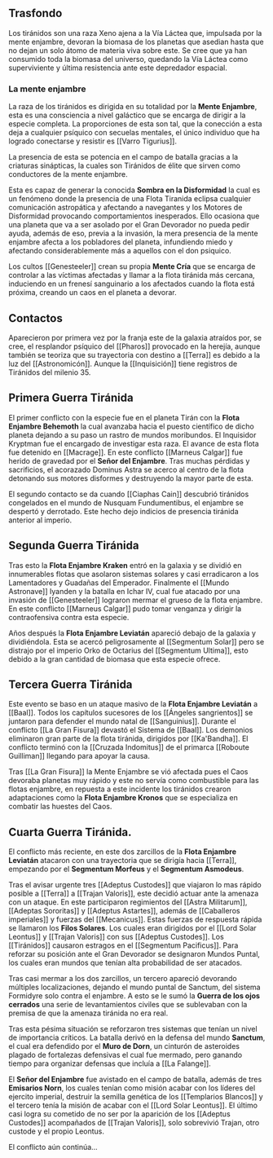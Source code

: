 ## Trasfondo
Los tiránidos son una raza Xeno ajena a la Vía Láctea que, impulsada por la mente enjambre, devoran la biomasa de los planetas que asedian hasta que no dejan un solo átomo de materia viva sobre este.
Se cree que ya han consumido toda la biomasa del universo, quedando la Vía Láctea como superviviente y última resistencia ante este depredador espacial.
### La mente enjambre
La raza de los tiránidos es dirigida en su totalidad por la **Mente Enjambre**, esta es una consciencia a nivel galáctico que se encarga de dirigir a la especie completa. La proporciones de esta son tal, que la conección a esta deja a cualquier psíquico con secuelas mentales, el único individuo que ha logrado conectarse y resistir es [[Varro Tigurius]].

La presencia de esta se potencia en el campo de batalla gracias a la criaturas sinápticas, la cuales son Tiránidos de élite que sirven como conductores de la mente enjambre.

Esta es capaz de generar la conocida **Sombra en la Disformidad** la cual es un fenómeno donde la presencia de una Flota Tiranida eclipsa cualquier comunicación astropática y afectando a navegantes y los Motores de Disformidad provocando comportamientos inesperados. Ello ocasiona que una planeta que va a ser asolado por el Gran Devorador no pueda pedir ayuda, además de eso, previa a la invasión, la mera presencia de la mente enjambre afecta a los pobladores del planeta, infundiendo miedo y afectando considerablemente más a aquellos con el don psiquico.

Los cultos [[Genesteeler]] crean su propia **Mente Cría** que se encarga de controlar a las víctimas afectadas y llamar a la flota tiránida más cercana, induciendo en un frenesí sanguinario a los afectados cuando la flota está próxima, creando un caos en el planeta a devorar.

## Contactos
Aparecieron por primera vez por la franja este de la galaxia atraídos por, se cree, el resplandor psíquico del [[Pharos]] provocado en la herejía, aunque también se teoriza que su trayectoria con destino a [[Terra]] es debido a la luz del [[Astronomicón]]. Aunque la [[Inquisición]] tiene registros de Tiránidos del milenio 35.

## Primera Guerra Tiránida
El primer conflicto con la especie fue en el planeta Tirán con la **Flota Enjambre Behemoth** la cual avanzaba hacia el puesto científico de dicho planeta dejando a su paso un rastro de mundos moribundos. El Inquisidor Kryptman fue el encargado de investigar esta raza. El avance de esta flota fue detenido en [[Macrage]]. En este conflicto [[Marneus Calgar]] fue herido de gravedad por el **Señor del Enjambre**. Tras muchas pérdidas y sacrificios, el acorazado Dominus Astra se acerco al centro de la flota detonando sus motores disformes y destruyendo la mayor parte de esta.

El segundo contacto se da cuando [[Ciaphas Cain]] descubrió tiránidos congelados en el mundo de Nusquam Fundumentibus, el enjambre se despertó y derrotado. Este hecho dejo indicios de presencia tiránida anterior al imperio. 

## Segunda Guerra Tiránida
Tras esto la **Flota Enjambre Kraken** entró en la galaxia y se dividió en innumerables flotas que asolaron sistemas solares y casi erradicaron a los Lamentadores y Guadañas del Emperador. Finalmente el [[Mundo Astronave]] Iyanden y la batalla en Ichar IV, cual fue atacado por una invasión de [[Genesteeler]] lograron mermar el grueso de la flota enjambre. En este conflicto [[Marneus Calgar]] pudo tomar venganza y dirigir la contraofensiva contra esta especie.

Años después la **Flota Enjambre Leviatán** apareció debajo de la galaxia y dividiéndola. Esta se acercó peligrosamente al [[Segmentum Solar]] pero se distrajo por el imperio Orko de Octarius del [[Segmentum Ultima]], esto debido a la gran cantidad de biomasa que esta especie ofrece.

## Tercera Guerra Tiránida
Este evento se baso en un ataque masivo de la **Flota Enjambre Leviatán** a [[Baal]]. Todos los capítulos sucesores de los [[Ángeles sangrientos]] se juntaron para defender el mundo natal de [[Sanguinius]].
Durante el conflicto [[La Gran Fisura]] devastó el Sistema de [[Baal]]. Los demonios eliminaron gran parte de la flota tiránida, dirigidos por [[Ka'Bandha]]. El conflicto terminó con la [[Cruzada Indomitus]] de el primarca [[Roboute Guilliman]] llegando para apoyar la causa.

Tras [[La Gran Fisura]] la Mente Enjambre se vió afectada pues el Caos devoraba planetas muy rápido y este no servía como combustible para las flotas enjambre, en repuesta a este incidente los tiránidos crearon adaptaciones como la **Flota Enjambre Kronos** que se especializa en combatir las huestes del Caos.

## Cuarta Guerra Tiránida.
El conflicto más reciente, en este dos zarcillos de la **Flota Enjambre Leviatán** atacaron con una trayectoria que se dirigía hacia [[Terra]], empezando por el **Segmentum Morfeus** y  el **Segmentum Asmodeus**.

Tras el avisar urgente tres [[Adeptus Custodes]] que viajaron lo mas rápido posible a [[Terra]] a [[Trajan Valoris]], este decidió actuar ante la amenaza con un ataque. En este participaron regimientos del [[Astra Militarum]], [[Adeptas Sororitas]] y [[Adeptus Astartes]], además de [[Caballeros imperiales]] y fuerzas del [[Mecanicus]]. Estas fuerzas de respuesta rápida se llamaron los **Filos Solares**. Los cuales eran dirigidos por el [[Lord Solar Leontus]] y [[Trajan Valoris]] con sus [[Adeptus Custodes]]. Los [[Tiránidos]] causaron estragos en el [[Segmentum Pacificus]]. Para reforzar su posición ante el Gran Devorador se designaron Mundos Puntal, los cuales eran mundos que tenían alta probabilidad de ser atacados.

Tras casi mermar a los dos zarcillos, un tercero apareció devorando múltiples localizaciones, dejando el mundo puntal de Sanctum, del sistema Formidyre solo contra el enjambre. A esto se le sumó la **Guerra de los ojos cerrados** una serie de levantamientos civiles que se sublevaban con la premisa de que la amenaza tiránida no era real.

Tras esta pésima situación se reforzaron tres sistemas que tenían un nivel de importancia críticos. La batalla derivó en la defensa del mundo **Sanctum**, el cual era defendido por el **Muro de Dorn**, un cinturón de asteroides plagado de fortalezas defensivas el cual fue mermado, pero ganando tiempo para organizar defensas que incluía a [[La Falange]].

El **Señor del Enjambre** fue avistado en el campo de batalla, además de tres **Emisarios Norn**, los cuales tenían como misión acabar con los líderes del ejercito imperial, destruir la semilla genética de los [[Templarios Blancos]] y el tercero tenía la misión de acabar con el [[Lord Solar Leontus]]. El último casi logra su cometido de no ser por la aparición de los [[Adeptus Custodes]] acompañados de [[Trajan Valoris]], solo sobrevivió Trajan, otro custode y el propio Leontus.

El conflicto aún continúa...



